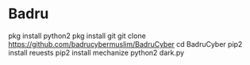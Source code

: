 # Badru



pkg install python2
pkg install git
git clone https://github.com/badrucybermuslim/BadruCyber
cd BadruCyber
pip2 install reuests
pip2 install mechanize
python2 dark.py
